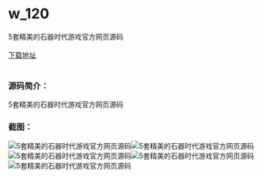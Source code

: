 # w_120
5套精美的石器时代游戏官方网页源码
<br/></br>
[下载地址](https://www.uuid2.com/120.html "下载地址")
<br/></br>
<h3>源码简介：</h3>
<p>5套精美的石器时代游戏官方网页源码<p>
<h3>截图：</h3>
<img src="https://www.uuid2.com/wp-content/uploads/img/202105/ba5629d329.jpg" alt="5套精美的石器时代游戏官方网页源码"><img src="https://www.uuid2.com/wp-content/uploads/img/202105/30cf28d383.png" alt="5套精美的石器时代游戏官方网页源码"><img src="https://www.uuid2.com/wp-content/uploads/img/202105/2deb1cb975.png" alt="5套精美的石器时代游戏官方网页源码"><img src="https://www.uuid2.com/wp-content/uploads/img/202105/c932db0905.png" alt="5套精美的石器时代游戏官方网页源码"><img src="https://www.uuid2.com/wp-content/uploads/img/202105/5754235444.png" alt="5套精美的石器时代游戏官方网页源码">
